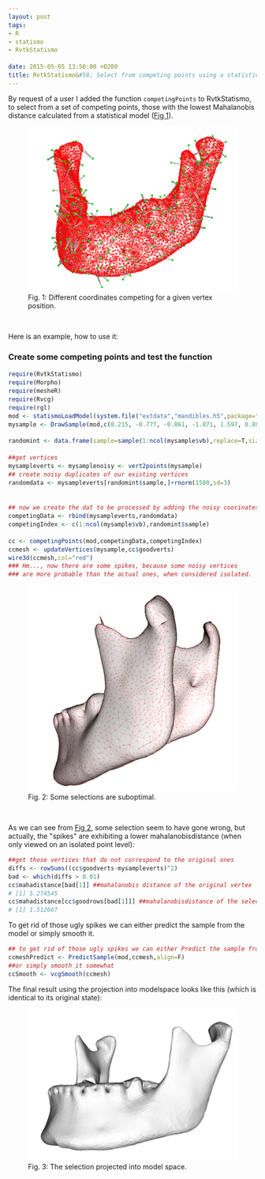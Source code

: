 ```yaml
---
layout: post
tags: 
- R 
- statismo
- RvtkStatismo

date: 2015-05-05 13:50:00 +0200
title: RvtkStatismo&#58; Select from competing points using a statistical model
---
```



By request of a user I added the function ```competingPoints``` to RvtkStatismo, to select from a set of competing points, those with the lowest Mahalanobis distance calculated from a statistical model ([Fig 1](#Fig1)). 
<a id="Fig1"></a>
<figure class="center">
    <img rel="zoom" src="/resources/images/somenoise.png" alt="origstate" width="450" >
 <figcaption>Fig. 1: Different coordinates competing for a given vertex position.</figcaption>
</figure> <br> 


Here is an example, how to use it:
 
### Create some competing points and test the function

```r
require(RvtkStatismo)
require(Morpho)
require(mesheR)
require(Rvcg)
require(rgl)
mod <- statismoLoadModel(system.file("extdata","mandibles.h5",package="RvtkStatismo"))
mysample <- DrawSample(mod,c(0.215, -0.777, -0.861, -1.871, 1.597, 0.882, -1.225, -0.072, -0.498, 0.094, -0.666, -0.837, -0.145, 0.654))

randomint <- data.frame(sample=sample(1:ncol(mysample$vb),replace=T,size=500))

##get vertices
mysampleverts <- mysamplenoisy <- vert2points(mysample)
## create noisy duplicates of our existing vertices
randomdata <- mysampleverts[randomint$sample,]+rnorm(1500,sd=3)


## now we create the dat to be processed by adding the noisy coorinates as competing ones
competingData <- rbind(mysampleverts,randomdata)
competingIndex <- c(1:ncol(mysample$vb),randomint$sample)

cc <- competingPoints(mod,competingData,competingIndex)
ccmesh <- updateVertices(mysample,cc$goodverts)
wire3d(ccmesh,col="red")
### Hm..., now there are some spikes, because some noisy vertices
### are more probable than the actual ones, when considered isolated.

```
<a id="Fig2"></a>
<figure class="center">
    <img rel="zoom" src="/resources/images/spikes.png" alt="origstate" width="450" >
 <figcaption>Fig. 2: Some selections are suboptimal.</figcaption>
</figure> 
</br>

As we can see from [Fig 2](#Fig2), some selection seem to have gone wrong, but actually, the "spikes" are exhibiting a lower mahalanobisdistance (when only viewed on an isolated point level):

```r
##get those vertices that do not correspond to the original ones
diffs <- rowSums((cc$goodverts-mysampleverts)^2)
bad <- which(diffs > 0.01)
cc$mahadistance[bad[1]] ##mahalanobis distance of the original vertex
# [1] 5.274545
cc$mahadistance[cc$goodrows[bad[1]]] ##mahalanobisdistance of the selected noisy one
# [1] 1.512667
```
To get rid of those ugly spikes we can either predict the sample from the model or simply smooth it.

```r
## to get rid of those ugly spikes we can either Predict the sample from the model
ccmeshPredict <- PredictSample(mod,ccmesh,align=F)
##or simply smooth it somewhat
ccSmooth <- vcgSmooth(ccmesh)

```

The final result using the projection into modelspace looks like this (which is identical to its original state):


<figure class="center">
    <img rel="zoom" src="/resources/images/finalPredictCompete.png" alt="origstate" width="450" >
 <figcaption>Fig. 3: The selection projected into model space.</figcaption>
</figure> 
</br>
